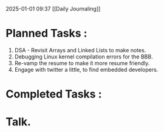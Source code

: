 2025-01-01 09:37
[[Daily Journaling]]
# Planned Tasks : 
1. DSA - Revisit Arrays and Linked Lists to make notes.
2. Debugging Linux kernel compilation errors for the BBB.
3. Re-vamp the resume to make it more resume friendly.
4. Engage with twitter a little, to find embedded developers.
# Completed Tasks : 

# Talk. 
